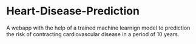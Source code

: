 # Heart-Disease-Prediction
A webapp with the help of a trained machine learnign model to prediction the risk of contracting cardiovascular disease in a period of 10 years. 
